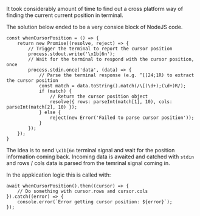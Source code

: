 It took considerably amount of time to find out a cross platform way of finding the current current position in terminal.

The solution below ended to be a very consice block of NodeJS code.

```node
const whenCursorPosition = () => {
    return new Promise((resolve, reject) => {
        // Trigger the terminal to report the cursor position
        process.stdout.write('\x1b[6n');
        // Wait for the terminal to respond with the cursor position, once
        process.stdin.once('data', (data) => {
            // Parse the terminal response (e.g. ^[[24;1R) to extract the cursor position
            const match = data.toString().match(/\[(\d+);(\d+)R/);
            if (match) {
                // Return the cursor position object
                resolve({ rows: parseInt(match[1], 10), cols: parseInt(match[2], 10) });
            } else {
                reject(new Error('Failed to parse cursor position'));
            }
        });
    });
}
```

The idea is to send `\x1b[6n` terminal signal and wait for the position information coming back. Incoming data is awaited and catched with `stdin` and rows / cols data is parsed from the temrinal signal coming in.

In the appkication logic this is called with:

```node
await whenCursorPosition().then((cursor) => {
    // Do something with cursor.rows and cursor.cols
}).catch((error) => {
    console.error(`Error getting cursor position: ${error}`);
});
```
